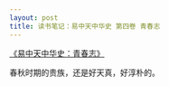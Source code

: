 ```yaml
---
layout: post
title: 读书笔记：易中天中华史 第四卷 青春志
---
```


[《易中天中华史：青春志》](http://read.douban.com/ebook/1269919/)

春秋时期的贵族，还是好天真，好淳朴的。

<!--more-->


